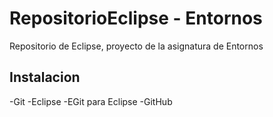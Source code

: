 RepositorioEclipse - Entornos
=============================

Repositorio de Eclipse, proyecto de la asignatura de Entornos

Instalacion
-----------

-Git
-Eclipse
-EGit para Eclipse
-GitHub